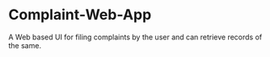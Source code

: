 # Complaint-Web-App
A Web based UI for filing complaints by the user and can retrieve records of the same.

